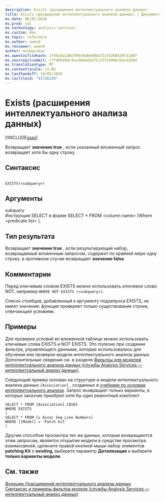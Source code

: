 ```yaml
---
description: Exists (расширения интеллектуального анализа данных)
title: Exists (расширения интеллектуального анализа данных) | Документация Майкрософт
ms.date: 06/07/2018
ms.prod: sql
ms.technology: analysis-services
ms.custom: dmx
ms.topic: reference
ms.author: owend
ms.reviewer: owend
author: minewiskan
ms.openlocfilehash: 1f45a4a1d0e709c6b8eb9bb7217d268420f31d07
ms.sourcegitcommit: c7f40918dc3ecdb0ed2ef5c237a3996cb4cd268d
ms.translationtype: MT
ms.contentlocale: ru-RU
ms.lasthandoff: 10/05/2020
ms.locfileid: "91726238"
---
```

# <a name="exists-dmx"></a>Exists (расширения интеллектуального анализа данных)
[!INCLUDE[ssas](../includes/applies-to-version/ssas.md)]

  Возвращает **значение true** , если указанный вложенный запрос возвращает хотя бы одну строку.  
  
## <a name="syntax"></a>Синтаксис  
  
```  
  
EXISTS(<subquery>)  
```  
  
## <a name="arguments"></a>Аргументы  
 *subquery*  
 Инструкция SELECT в форме SELECT * FROM \<column name> [Where \<predicate list> ].  
  
## <a name="result-type"></a>Тип результата  
 Возвращает **значение true** , если результирующий набор, возвращаемый вложенным запросом, содержит по крайней мере одну строку. в противном случае возвращает **значение false**.  
  
## <a name="remarks"></a>Комментарии  
 Перед ключевым словом EXISTS можно использовать ключевое слово NOT, например `WHERE NOT EXISTS (<subquery>)`.  
  
 Список столбцов, добавленный к аргументу подзапроса EXISTS, не имеет значения: функция проверяет только существование строки, отвечающей условиям.  
  
## <a name="examples"></a>Примеры  
 Для проверки условий во вложенной таблице можно использовать ключевые слова EXISTS и NOT EXISTS. Это полезно при создании фильтра, управляющего данными, которые использовались для обучения или проверки модели интеллектуального анализа данных. Дополнительные сведения см. в разделе [Фильтры для моделей интеллектуального анализа данных (службы Analysis Services — интеллектуальный анализ данных)](/analysis-services/data-mining/filters-for-mining-models-analysis-services-data-mining).  
  
 Следующий пример основан на структуре и модели интеллектуального анализа данных `[Association]` , созданных в [учебнике по основам интеллектуального анализа](/previous-versions/sql/sql-server-2016/ms167167(v=sql.130)). Запрос возвращает только варианты, в которых заказчик приобрел хотя бы один ремонтный комплект.  
  
```  
SELECT * FROM [Association].CASES  
WHERE EXISTS  
(  
SELECT * FROM [v Assoc Seq Line Numbers]  
WHERE [[Model] = 'Patch kit'  
)  
```  
  
 Другим способом просмотра тех же данных, которые возвращаются этим запросом, является открытие модели в средстве просмотра взаимосвязей, щелкните правой кнопкой мыши набор элементов **patching Kit = existing**, выберите параметр **Детализация** и выберите **только варианты модели**.  
  
## <a name="see-also"></a>См. также  
 [Функции &#40;&#41;расширений интеллектуального анализа данных ](../dmx/functions-dmx.md)   
 [Синтаксис и примеры фильтра модели (службы Analysis Services — интеллектуальный анализ данных)](/analysis-services/data-mining/model-filter-syntax-and-examples-analysis-services-data-mining)  
  
